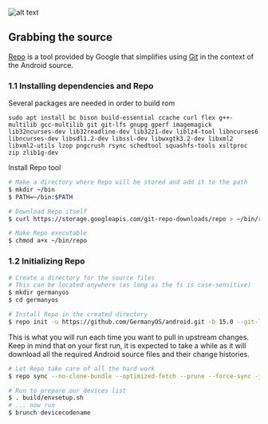 ![alt text][logo]

[logo]:https://upload.wikimedia.org/wikipedia/commons/thumb/b/ba/Flag_of_Germany.svg/2560px-Flag_of_Germany.svg.png "crDroid Android"

## Grabbing the source ##

[Repo](http://source.android.com/source/developing.html) is a tool provided by Google that
simplifies using [Git](http://git-scm.com/book) in the context of the Android source.

### 1.1 Installing dependencies and Repo ###

Several packages are needed in order to build rom
```
sudo apt install bc bison build-essential ccache curl flex g++-multilib gcc-multilib git git-lfs gnupg gperf imagemagick lib32ncurses-dev lib32readline-dev lib32z1-dev liblz4-tool libncurses6 libncurses-dev libsdl1.2-dev libssl-dev libwxgtk3.2-dev libxml2 libxml2-utils lzop pngcrush rsync schedtool squashfs-tools xsltproc zip zlib1g-dev
```

Install Repo tool
```bash
# Make a directory where Repo will be stored and add it to the path
$ mkdir ~/bin
$ PATH=~/bin:$PATH

# Download Repo itself
$ curl https://storage.googleapis.com/git-repo-downloads/repo > ~/bin/repo

# Make Repo executable
$ chmod a+x ~/bin/repo
```

### 1.2 Initializing Repo ###

```bash
# Create a directory for the source files
# This can be located anywhere (as long as the fs is case-sensitive)
$ mkdir germanyos
$ cd germanyos

# Install Repo in the created directory
$ repo init -u https://github.com/GermanyOS/android.git -b 15.0 --git-lfs
```

This is what you will run each time you want to pull in upstream changes. Keep in mind that on your
first run, it is expected to take a while as it will download all the required Android source files
and their change histories.

```bash
# Let Repo take care of all the hard work
$ repo sync --no-clone-bundle --optimized-fetch --prune --force-sync -j$(nproc --all)
```

```bash
# Run to prepare our devices list
$ . build/envsetup.sh
# ... now run
$ brunch devicecodename
```

